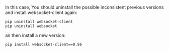 
In this case, You should uninstall the possible inconsistent previous versions and install websocket-client again:

```
pip uninstall websocket-client
pip uninstall websocket
```

an then install a new version:

```
pip install websocket-client==0.56
```

